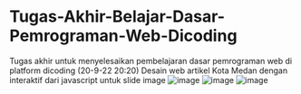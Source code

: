 # Tugas-Akhir-Belajar-Dasar-Pemrograman-Web-Dicoding
Tugas akhir untuk menyelesaikan pembelajaran dasar pemrograman web di platform dicoding (20-9-22 20:20)
Desain web artikel Kota Medan dengan interaktif dari javascript untuk slide image 
![image](https://user-images.githubusercontent.com/89823572/191268856-db9ee0ce-82ae-450e-b52a-fae28a45f89a.png)
![image](https://user-images.githubusercontent.com/89823572/191268952-0dfcfbe8-8e1b-4cc2-a9ff-466aac847107.png)
![image](https://user-images.githubusercontent.com/89823572/191268991-28d4caf2-d833-47b7-a927-82dd7772f315.png)

